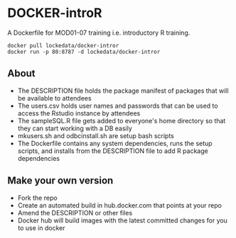 # DOCKER-introR
A Dockerfile for MOD01-07 training i.e. introductory R training.

```
docker pull lockedata/docker-intror
docker run -p 80:8787 -d lockedata/docker-intror
```

## About
- The DESCRIPTION file holds the package manifest of packages that will be available to attendees 
- The users.csv holds user names and passwords that can be used to access the Rstudio instance by attendees
- The sampleSQL.R file gets added to everyone's home directory so that they can start working with a DB easily
- mkusers.sh and odbcinstall.sh are setup bash scripts
- The Dockerfile contains any system dependencies, runs the setup scripts, and installs from the DESCRIPTION file to add R package dependencies

## Make your own version
- Fork the repo
- Create an automated build in hub.docker.com that points at your repo
- Amend the DESCRIPTION or other files
- Docker hub will build images with the latest committed changes for you to use in docker


